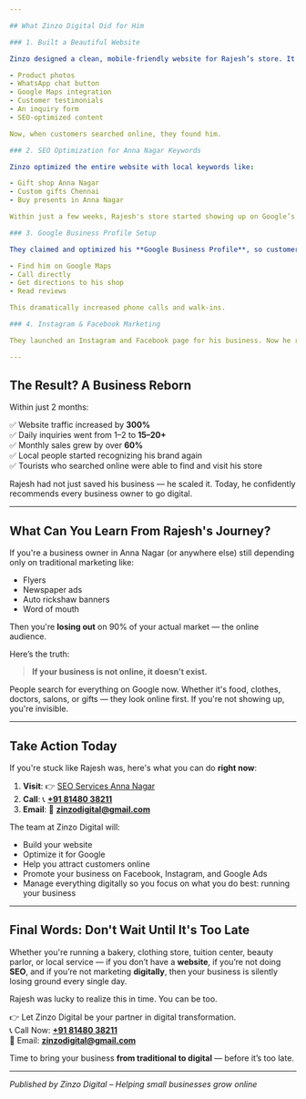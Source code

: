 ```yaml
---

## What Zinzo Digital Did for Him

### 1. Built a Beautiful Website

Zinzo designed a clean, mobile-friendly website for Rajesh’s store. It included:

- Product photos
- WhatsApp chat button
- Google Maps integration
- Customer testimonials
- An inquiry form
- SEO-optimized content

Now, when customers searched online, they found him.

### 2. SEO Optimization for Anna Nagar Keywords

Zinzo optimized the entire website with local keywords like:

- Gift shop Anna Nagar
- Custom gifts Chennai
- Buy presents in Anna Nagar

Within just a few weeks, Rajesh's store started showing up on Google’s first page.

### 3. Google Business Profile Setup

They claimed and optimized his **Google Business Profile**, so customers could:

- Find him on Google Maps
- Call directly
- Get directions to his shop
- Read reviews

This dramatically increased phone calls and walk-ins.

### 4. Instagram & Facebook Marketing

They launched an Instagram and Facebook page for his business. Now he regularly posts photos, reels, and stories featuring new arrivals, festive offers, and customer feedback. Engagement grew rapidly.

---
```


## The Result? A Business Reborn

Within just 2 months:

✅ Website traffic increased by **300%**  
✅ Daily inquiries went from 1–2 to **15–20+**  
✅ Monthly sales grew by over **60%**  
✅ Local people started recognizing his brand again  
✅ Tourists who searched online were able to find and visit his store  

Rajesh had not just saved his business — he scaled it. Today, he confidently recommends every business owner to go digital.

---

## What Can You Learn From Rajesh's Journey?

If you're a business owner in Anna Nagar (or anywhere else) still depending only on traditional marketing like:

- Flyers
- Newspaper ads
- Auto rickshaw banners
- Word of mouth

Then you're **losing out** on 90% of your actual market — the online audience.

Here’s the truth:  
> **If your business is not online, it doesn’t exist.**

People search for everything on Google now. Whether it's food, clothes, doctors, salons, or gifts — they look online first. If you're not showing up, you're invisible.

---

## Take Action Today

If you're stuck like Rajesh was, here's what you can do **right now**:

1. **Visit**: 👉 [SEO Services Anna Nagar](https://www.zinzodigital.com/seo-services-anna-nagar.html)  
2. **Call**: 📞 **[+91 81480 38211](tel:+918148038211)**  
3. **Email**: 📧 **zinzodigital@gmail.com**

The team at Zinzo Digital will:

- Build your website
- Optimize it for Google
- Help you attract customers online
- Promote your business on Facebook, Instagram, and Google Ads
- Manage everything digitally so you focus on what you do best: running your business

---

## Final Words: Don't Wait Until It's Too Late

Whether you're running a bakery, clothing store, tuition center, beauty parlor, or local service — if you don’t have a **website**, if you’re not doing **SEO**, and if you’re not marketing **digitally**, then your business is silently losing ground every single day.

Rajesh was lucky to realize this in time. You can be too.

👉 Let Zinzo Digital be your partner in digital transformation.  
📞 Call Now: **[+91 81480 38211](tel:+918148038211)**  
📧 Email: **zinzodigital@gmail.com**

Time to bring your business **from traditional to digital** — before it’s too late.

---

*Published by Zinzo Digital – Helping small businesses grow online*